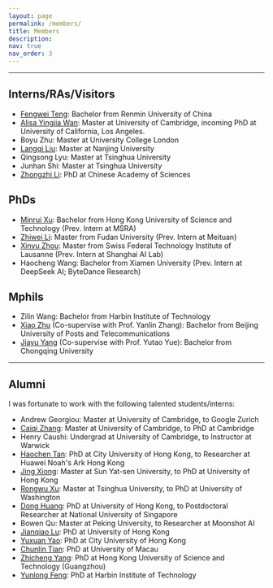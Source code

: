 ```yaml
---
layout: page
permalink: /members/
title: Members
description: 
nav: true
nav_order: 3
---
```


---
## Interns/RAs/Visitors
- [Fengwei Teng](https://qixucen.github.io/): Bachelor from Renmin University of China
- [Alisa Yingjia Wan](https://yingjia.one/): Master at University of Cambridge, incoming PhD at University of California, Los Angeles.
- Boyu Zhu: Master at University College London
- [Langqi Liu](https://liurunky.github.io/): Master at Nanjing University
- Qingsong Lyu: Master at Tsinghua University
- Junhan Shi: Master at Tsinghua University
- [Zhongzhi Li](https://zzli2022.github.io/): PhD at Chinese Academy of Sciences


## PhDs
- [Minrui Xu](https://rolandminrui.github.io/rolandminrui-homepage/): Bachelor from Hong Kong University of Science and Technology (Prev. Intern at MSRA)
- [Zhiwei Li](https://digbangbang.github.io/): Master from Fudan University (Prev. Intern at Meituan)
- [Xinyu Zhou](https://blackzxy.github.io/): Master from Swiss Federal Technology Institute of Lausanne  (Prev. Intern at Shanghai AI Lab)
- Haocheng Wang: Bachelor from Xiamen University (Prev. Intern at DeepSeek AI; ByteDance Research)

## Mphils
- Zilin Wang: Bachelor from Harbin Institute of Technology
- [Xiao Zhu](https://hexagonstar.github.io/) (Co-supervise with Prof. Yanlin Zhang): Bachelor from Beijing University of Posts and Telecommunications
- [Jiayu Yang](https://yjywdzh.github.io/) (Co-supervise with Prof. Yutao Yue): Bachelor from Chongqing University


---
## Alumni
I was fortunate to work with the following talented students/interns:
- Andrew Georgiou: Master at University of Cambridge, to Google Zurich
- [Caiqi Zhang](https://caiqizh.github.io/): Master at University of Cambridge, to PhD at Cambridge
- Henry Caushi: Undergrad at University of Cambridge, to Instructor at Warwick
- [Haochen Tan](https://namco0816.github.io/): PhD at City University of Hong Kong, to Researcher at Huawei Noah's Ark Hong Kong
- [Jing Xiong](https://menik1126.github.io/): Master at Sun Yat-sen University, to PhD at University of Hong Kong
- [Rongwu Xu](https://rongwuxu.com/): Master at Tsinghua University, to PhD at University of Washington
- [Dong Huang](https://huangd1999.github.io/): PhD at University of Hong Kong, to Postdoctoral Researcher at National University of Singapore
- Bowen Qu: Master at Peking University, to Researcher at Moonshot AI
- [Jianqiao Lu](https://jianqiaolu.github.io/): PhD at University of Hong Kong
- [Yuxuan Yao](https://scholar.google.com.hk/citations?user=PLe5qQEAAAAJ&hl=zh-CN): PhD at City University of Hong Kong
- [Chunlin Tian](https://clin0212.github.io/): PhD at University of Macau
- [Zhicheng Yang](https://yangzhch6.github.io/): PhD at Hong Kong University of Science and Technology (Guangzhou)
- [Yunlong Feng](https://resume.alongwy.top/#anchor_about): PhD at Harbin Institute of Technology
